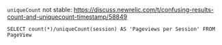 `uniqueCount` not stable: https://discuss.newrelic.com/t/confusing-results-count-and-uniquecount-timestamp/58849
```
SELECT count(*)/uniqueCount(session) AS 'Pageviews per Session' FROM PageView
```
